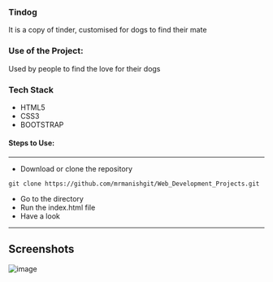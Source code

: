 ### Tindog
It is a copy of tinder, customised for dogs to find their mate

### Use of the Project:
Used by people to find the love for their dogs

### Tech Stack
* HTML5
* CSS3
* BOOTSTRAP


#### Steps to Use:

---

- Download or clone the repository

```
git clone https://github.com/mrmanishgit/Web_Development_Projects.git
```

- Go to the directory
- Run the index.html file
- Have a look 

---

## Screenshots 
![image](https://user-images.githubusercontent.com/81305824/125517278-e6dc9bb3-4db9-4d99-9efd-920447ed0513.png)

